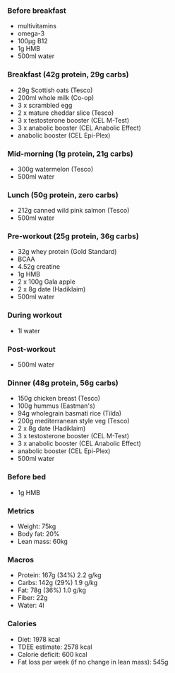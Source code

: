 ### Before breakfast

- multivitamins
- omega-3
- 100μg B12
- 1g HMB
- 500ml water

### Breakfast (42g protein, 29g carbs)

- 29g Scottish oats (Tesco)
- 200ml whole milk (Co-op)
- 3 x scrambled egg
- 2 x mature cheddar slice (Tesco)
- 3 x testosterone booster (CEL M-Test)
- 3 x anabolic booster (CEL Anabolic Effect)
- anabolic booster (CEL Epi-Plex)

### Mid-morning (1g protein, 21g carbs)

- 300g watermelon (Tesco)
- 500ml water

### Lunch (50g protein, zero carbs)

- 212g canned wild pink salmon (Tesco)
- 500ml water

### Pre-workout (25g protein, 36g carbs)

- 32g whey protein (Gold Standard)
- BCAA
- 4.52g creatine
- 1g HMB
- 2 x 100g Gala apple
- 2 x 8g date (Hadiklaim)
- 500ml water

### During workout

- 1l water

### Post-workout

- 500ml water

### Dinner (48g protein, 56g carbs)

- 150g chicken breast (Tesco)
- 100g hummus (Eastman's)
- 94g wholegrain basmati rice (Tilda)
- 200g mediterranean style veg (Tesco)
- 2 x 8g date (Hadiklaim)
- 3 x testosterone booster (CEL M-Test)
- 3 x anabolic booster (CEL Anabolic Effect)
- anabolic booster (CEL Epi-Plex)
- 500ml water

### Before bed

- 1g HMB

### Metrics

- Weight: 75kg
- Body fat: 20%
- Lean mass: 60kg

### Macros

- Protein: 167g (34%) 2.2 g/kg
- Carbs: 142g (29%) 1.9 g/kg
- Fat: 78g (36%) 1.0 g/kg
- Fiber: 22g
- Water: 4l

### Calories

- Diet: 1978 kcal
- TDEE estimate: 2578 kcal
- Calorie deficit: 600 kcal
- Fat loss per week (if no change in lean mass): 545g